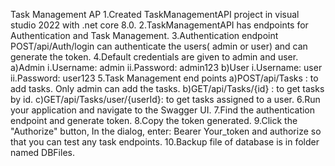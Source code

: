 Task Management AP
1.Created TaskManagementAPI project in visual studio 2022 with .net core 8.0.
2.TaskManagementAPI has endpoints for Authentication and Task Management.
3.Authentication endpoint POST/api/Auth/login can authenticate the users( admin or user) and can generate the token. 
4.Default credentials are given to admin and user. 
a)Admin
i.Username: admin
ii.Password: admin123
b)User
i.Username: user
ii.Password: user123
5.Task Management end points
a)POST/api/Tasks : to add tasks. Only admin can add the tasks.
b)GET/api/Tasks/{id} : to get tasks by id.
c)GET/api/Tasks/user/{userId}: to get tasks assigned to a user.
6.Run your application and navigate to the Swagger UI.
7.Find the authentication endpoint and generate token.
8.Copy the token generated.
9.Click the "Authorize" button, In the dialog, enter: Bearer Your_token and authorize so that you can test any task endpoints.
10.Backup file of database is in folder named DBFiles.
